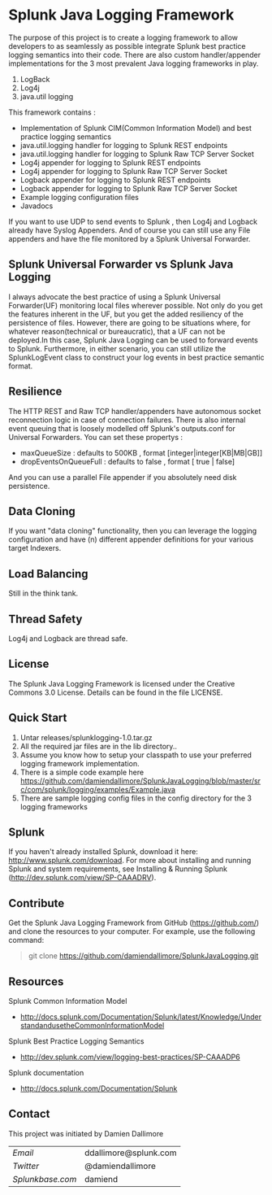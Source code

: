 # Splunk Java Logging Framework

The purpose of this project is to create a logging framework to allow developers to as seamlessly as possible
integrate Splunk best practice logging semantics into their code.
There are also custom handler/appender implementations for the 3 most prevalent Java logging frameworks in play.

1.	LogBack
2.	Log4j
3.	java.util logging

This framework contains :

*   Implementation of Splunk CIM(Common Information Model) and best practice logging semantics
*   java.util.logging handler for logging to Splunk REST endpoints
*   java.util.logging handler for logging to Splunk Raw TCP Server Socket
*   Log4j appender for logging to Splunk REST endpoints
*   Log4j appender for logging to Splunk Raw TCP Server Socket
*   Logback appender for logging to Splunk REST endpoints
*   Logback appender for logging to Splunk Raw TCP Server Socket
*   Example logging configuration files
*   Javadocs

If you want to use UDP to send events to Splunk , then Log4j and Logback  already have Syslog Appenders.
And of course you can still use any File appenders and have the file monitored by a Splunk Universal Forwarder.

## Splunk Universal Forwarder vs Splunk Java Logging

I always advocate the best practice of using a Splunk Universal Forwarder(UF) monitoring local files wherever possible.
Not only do you get the features inherent in the UF, but you get the added resiliency of the persistence of files.
However, there are going to be situations where, for whatever reason(technical or bureaucratic), that a UF can not
be deployed.In this case, Splunk Java Logging can be used to forward events to Splunk.
Furthermore, in either scenario, you can still utilize the SplunkLogEvent class to construct your log events in best practice 
semantic format.

## Resilience

The HTTP REST and Raw TCP handler/appenders have autonomous socket reconnection logic in case of connection failures.
There is also internal event queuing that is loosely modelled off Splunk's outputs.conf for Universal Forwarders.
You can set these propertys :
* maxQueueSize : defaults to 500KB , format [integer|integer[KB|MB|GB]]
* dropEventsOnQueueFull : defaults to false , format [ true | false]

And you can use a parallel File appender if you absolutely need disk persistence.

## Data Cloning

If you want "data cloning" functionality, then you can leverage the logging configuration and have (n) different appender
definitions for your various target Indexers.

## Load Balancing

Still in the think tank.

## Thread Safety

Log4j and Logback are thread safe.

## License

The Splunk Java Logging Framework is licensed under the Creative Commons 3.0 License. 
Details can be found in the file LICENSE.

## Quick Start

1.	Untar releases/splunklogging-1.0.tar.gz
2.	All the required jar files are in the lib directory..
3.	Assume you know how to setup your classpath to use your preferred logging framework implementation.
4.	There is a simple code example here https://github.com/damiendallimore/SplunkJavaLogging/blob/master/src/com/splunk/logging/examples/Example.java
5.	There are sample logging config files in the config directory for the 3 logging frameworks

## Splunk

If you haven't already installed Splunk, download it here: 
http://www.splunk.com/download. For more about installing and running Splunk 
and system requirements, see Installing & Running Splunk 
(http://dev.splunk.com/view/SP-CAAADRV).

## Contribute

Get the Splunk Java Logging Framework from GitHub (https://github.com/) and clone the 
resources to your computer. For example, use the following command: 

>  git clone https://github.com/damiendallimore/SplunkJavaLogging.git

## Resources

Splunk Common Information Model

* http://docs.splunk.com/Documentation/Splunk/latest/Knowledge/UnderstandandusetheCommonInformationModel

Splunk Best Practice Logging Semantics

* http://dev.splunk.com/view/logging-best-practices/SP-CAAADP6

Splunk documentation

* http://docs.splunk.com/Documentation/Splunk

## Contact

This project was initiated by Damien Dallimore
<table>

<tr>
<td><em>Email</em></td>
<td>ddallimore@splunk.com</td>
</tr>

<tr>
<td><em>Twitter</em>
<td>@damiendallimore</td>
</tr>

<tr>
<td><em>Splunkbase.com</em>
<td>damiend</td>
</tr>

</table>













